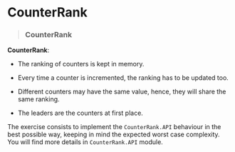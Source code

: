 # CounterRank
> ### CounterRank

**CounterRank**:

  * The ranking of counters is kept in memory.

  * Every time a counter is incremented, the ranking has to be updated too.

  * Different counters may have the same value, hence, they will share the
    same ranking.

  * The leaders are the counters at first place.

The exercise consists to implement the `CounterRank.API` behaviour in the best
possible way, keeping in mind the expected worst case complexity. You will find
more details in `CounterRank.API` module.
